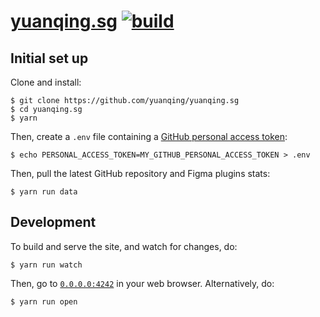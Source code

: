 # [yuanqing.sg](https://yuanqing.sg) [![build](https://github.com/yuanqing/yuanqing.sg/workflows/build/badge.svg)](https://github.com/yuanqing/figma-plugins/actions?query=workflow%3Abuild)

## Initial set up

Clone and install:

```
$ git clone https://github.com/yuanqing/yuanqing.sg
$ cd yuanqing.sg
$ yarn
```

Then, create a `.env` file containing a [GitHub personal access token](https://docs.github.com/en/free-pro-team@latest/github/authenticating-to-github/creating-a-personal-access-token):

```
$ echo PERSONAL_ACCESS_TOKEN=MY_GITHUB_PERSONAL_ACCESS_TOKEN > .env
```

Then, pull the latest GitHub repository and Figma plugins stats:

```
$ yarn run data
```

## Development

To build and serve the site, and watch for changes, do:

```
$ yarn run watch
```

Then, go to [`0.0.0.0:4242`](https://0.0.0.0:4242) in your web browser. Alternatively, do:

```
$ yarn run open
```
